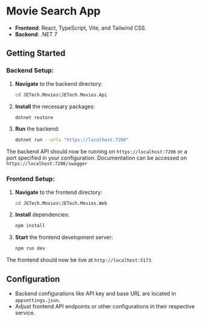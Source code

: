 # Movie Search App

- **Frontend**: React, TypeScript, Vite, and Tailwind CSS.
- **Backend**: .NET 7

## Getting Started

### Backend Setup:

1. **Navigate** to the backend directory:
    ```bash
    cd JETech.Movies\JETech.Movies.Api
    ```

2. **Install** the necessary packages:
    ```bash
    dotnet restore
    ```

3. **Run** the backend:
    ```bash
    dotnet run --urls "https://localhost:7206"
    ```

The backend API should now be running on `https://localhost:7206` or a port specified in your configuration. Documentation can be accessed on `https://localhost:7206/swagger`

### Frontend Setup:

1. **Navigate** to the frontend directory:
    ```bash
    cd JETech.Movies\JETech.Movies.Web
    ```

2. **Install** dependencies:
    ```bash
    npm install
    ```

3. **Start** the frontend development server:
    ```bash
    npm run dev
    ```

The frontend should now be live at `http://localhost:5173`.

## Configuration

- Backend configurations like API key and base URL are located in `appsettings.json`.
- Adjust frontend API endpoints or other configurations in their respective service.
